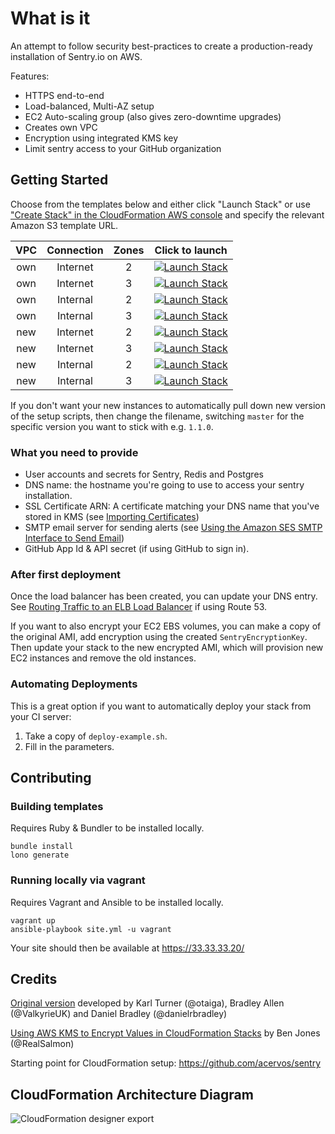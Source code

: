 # What is it

An attempt to follow security best-practices to create a production-ready installation of Sentry.io on AWS.

Features:
- HTTPS end-to-end
- Load-balanced, Multi-AZ setup
- EC2 Auto-scaling group (also gives zero-downtime upgrades)
- Creates own VPC
- Encryption using integrated KMS key
- Limit sentry access to your GitHub organization

## Getting Started

[master-own-vpc-internet-facing-2az]: https://console.aws.amazon.com/cloudformation/home#/stacks/new?stackName=sentry&templateURL=https:%2F%2Fs3.amazonaws.com/cloudformation-sentry/master-own-vpc-internet-facing-2az.yaml
[master-own-vpc-internet-facing-3az]: https://console.aws.amazon.com/cloudformation/home#/stacks/new?stackName=sentry&templateURL=https:%2F%2Fs3.amazonaws.com/cloudformation-sentry/master-own-vpc-internet-facing-3az.yaml
[master-own-vpc-internal-2az]: https://console.aws.amazon.com/cloudformation/home#/stacks/new?stackName=sentry&templateURL=https:%2F%2Fs3.amazonaws.com/cloudformation-sentry/master-own-vpc-internal-2az.yaml
[master-own-vpc-internal-3az]: https://console.aws.amazon.com/cloudformation/home#/stacks/new?stackName=sentry&templateURL=https:%2F%2Fs3.amazonaws.com/cloudformation-sentry/master-own-vpc-internal-3az.yaml
[master-new-vpc-internet-facing-2az]: https://console.aws.amazon.com/cloudformation/home#/stacks/new?stackName=sentry&templateURL=https:%2F%2Fs3.amazonaws.com/cloudformation-sentry/master-new-vpc-internet-facing-2az.yaml
[master-new-vpc-internet-facing-3az]: https://console.aws.amazon.com/cloudformation/home#/stacks/new?stackName=sentry&templateURL=https:%2F%2Fs3.amazonaws.com/cloudformation-sentry/master-new-vpc-internet-facing-3az.yaml
[master-new-vpc-internal-2az]: https://console.aws.amazon.com/cloudformation/home#/stacks/new?stackName=sentry&templateURL=https:%2F%2Fs3.amazonaws.com/cloudformation-sentry/master-new-vpc-internal-2az.yaml
[master-new-vpc-internal-3az]: https://console.aws.amazon.com/cloudformation/home#/stacks/new?stackName=sentry&templateURL=https:%2F%2Fs3.amazonaws.com/cloudformation-sentry/master-new-vpc-internal-3az.yaml

Choose from the templates below and either click "Launch Stack" or use ["Create Stack" in the CloudFormation AWS console](https://console.aws.amazon.com/cloudformation/home?#/stacks/new) and specify the relevant Amazon S3 template URL.

| VPC   | Connection | Zones | Click to launch                                                                |
| :---: | :--------: | :---: | :----------------------------------------------------------------------------: |
| own   | Internet   | 2     | [![Launch Stack](assets/launch-stack.png)][master-own-vpc-internet-facing-2az] |
| own   | Internet   | 3     | [![Launch Stack](assets/launch-stack.png)][master-own-vpc-internet-facing-3az] |
| own   | Internal   | 2     | [![Launch Stack](assets/launch-stack.png)][master-own-vpc-internal-2az]        |
| own   | Internal   | 3     | [![Launch Stack](assets/launch-stack.png)][master-own-vpc-internal-3az]        |
| new   | Internet   | 2     | [![Launch Stack](assets/launch-stack.png)][master-new-vpc-internet-facing-2az] |
| new   | Internet   | 3     | [![Launch Stack](assets/launch-stack.png)][master-new-vpc-internet-facing-3az] |
| new   | Internal   | 2     | [![Launch Stack](assets/launch-stack.png)][master-new-vpc-internal-2az]        |
| new   | Internal   | 3     | [![Launch Stack](assets/launch-stack.png)][master-new-vpc-internal-3az]        |

If you don't want your new instances to automatically pull down new version of the setup scripts, then change the filename, switching `master` for the specific version you want to stick with e.g. `1.1.0`.

### What you need to provide

- User accounts and secrets for Sentry, Redis and Postgres
- DNS name: the hostname you're going to use to access your sentry installation.
- SSL Certificate ARN: A certificate matching your DNS name that you've stored in KMS (see [Importing Certificates](http://docs.aws.amazon.com/acm/latest/userguide/import-certificate.html))
- SMTP email server for sending alerts (see [Using the Amazon SES SMTP Interface to Send Email](http://docs.aws.amazon.com/ses/latest/DeveloperGuide/send-email-smtp.html))
- GitHub App Id & API secret (if using GitHub to sign in).

### After first deployment

Once the load balancer has been created, you can update your DNS entry. See [Routing Traffic to an ELB Load Balancer](http://docs.aws.amazon.com/Route53/latest/DeveloperGuide/routing-to-elb-load-balancer.html) if using Route 53.

If you want to also encrypt your EC2 EBS volumes, you can make a copy of the original AMI, add encryption using the created `SentryEncryptionKey`. Then update your stack to the new encrypted AMI, which will provision new EC2 instances and remove the old instances.

### Automating Deployments

This is a great option if you want to automatically deploy your stack from your CI server:

1. Take a copy of `deploy-example.sh`.
2. Fill in the parameters.

## Contributing

### Building templates

Requires Ruby & Bundler to be installed locally.

```
bundle install
lono generate
```

### Running locally via vagrant

Requires Vagrant and Ansible to be installed locally.

```
vagrant up
ansible-playbook site.yml -u vagrant
```

Your site should then be available at https://33.33.33.20/

## Credits

[Original version](https://github.com/o2Labs/sentry-formation) developed by Karl Turner (@otaiga), Bradley Allen (@ValkyrieUK) and Daniel Bradley (@danielrbradley)

[Using AWS KMS to Encrypt Values in CloudFormation Stacks](https://ben.fogbutter.com/2016/02/22/using-kms-to-encrypt-cloud-formation-values.html) by Ben Jones (@RealSalmon)

Starting point for CloudFormation setup: https://github.com/acervos/sentry

## CloudFormation Architecture Diagram

![CloudFormation designer export](assets/cloud-formation-designer.png)
